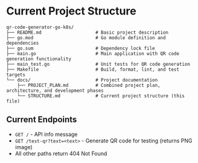 # Current Project Structure

```
qr-code-generator-go-k8s/
├── README.md                    # Basic project description
├── go.mod                       # Go module definition and dependencies
├── go.sum                       # Dependency lock file
├── main.go                      # Main application with QR code generation functionality
├── main_test.go                 # Unit tests for QR code generation
├── Makefile                     # Build, format, lint, and test targets
└── docs/                        # Project documentation
    ├── PROJECT_PLAN.md          # Combined project plan, architecture, and development phases
    └── STRUCTURE.md             # Current project structure (this file)
```

## Current Endpoints
- `GET /` - API info message
- `GET /test-qr?text=<text>` - Generate QR code for testing (returns PNG image)
- All other paths return 404 Not Found
